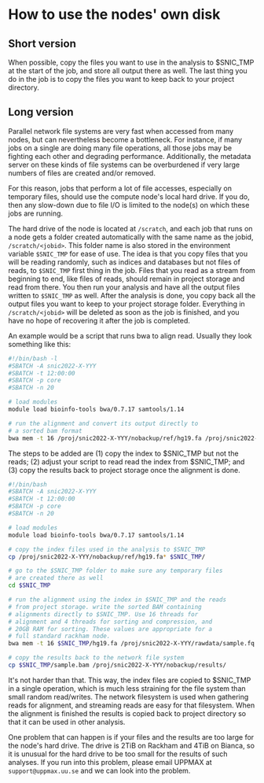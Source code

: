 # How to use the nodes' own disk

## Short version

When possible, copy the files you want to use in the analysis to $SNIC_TMP at the start of the job, and store all output there as well. The last thing you do in the job is to copy the files you want to keep back to your project directory.

## Long version

Parallel network file systems are very fast when accessed from many nodes, but can nevertheless become a bottleneck. For instance, if many jobs on a single are doing many file operations, all those jobs may be fighting each other and degrading performance. Additionally, the metadata server on these kinds of file systems can be overburdened if very large numbers of files are created and/or removed.

For this reason, jobs that perform a lot of file accesses, especially on temporary files, should use the compute node's local hard drive. If you do, then any slow-down due to file I/O is limited to the node(s) on which these jobs are running.

The hard drive of the node is located at `/scratch`,
and each job that runs on a node gets a folder created automatically
with the same name as the jobid, `/scratch/<jobid>`.
This folder name is also stored in the environment variable `$SNIC_TMP`
for ease of use.
The idea is that you copy files that you will be reading randomly,
such as indices and databases but not files of reads,
to `$SNIC_TMP` first thing in the job.
Files that you read as a stream from beginning to end, like files of reads,
should remain in project storage and read from there.
You then run your analysis and
have all the output files written to `$SNIC_TMP` as well.
After the analysis is done,
you copy back all the output files you want to keep
to your project storage folder.
Everything in `/scratch/<jobid>` will be deleted
as soon as the job is finished,
and you have no hope of recovering it after the job is completed.

An example would be a script that runs bwa to align read. Usually they look something like this:

``` bash
#!/bin/bash -l
#SBATCH -A snic2022-X-YYY
#SBATCH -t 12:00:00
#SBATCH -p core
#SBATCH -n 20

# load modules
module load bioinfo-tools bwa/0.7.17 samtools/1.14

# run the alignment and convert its output directly to
# a sorted bam format
bwa mem -t 16 /proj/snic2022-X-YYY/nobackup/ref/hg19.fa /proj/snic2022-X-YYY/rawdata/sample.fq.gz | samtools sort -@ 4 -M 10G -O bam - > /proj/snic2022-X-YYY/nobackup/results/sample.bam
```

The steps to be added are (1) copy the index to $SNIC_TMP but not the reads; (2) adjust your script to read read the index from $SNIC_TMP; and (3) copy the results back to project storage once the alignment is done.

```bash
#!/bin/bash
#SBATCH -A snic2022-X-YYY
#SBATCH -t 12:00:00
#SBATCH -p core
#SBATCH -n 20

# load modules
module load bioinfo-tools bwa/0.7.17 samtools/1.14

# copy the index files used in the analysis to $SNIC_TMP
cp /proj/snic2022-X-YYY/nobackup/ref/hg19.fa* $SNIC_TMP/

# go to the $SNIC_TMP folder to make sure any temporary files
# are created there as well
cd $SNIC_TMP

# run the alignment using the index in $SNIC_TMP and the reads
# from project storage. write the sorted BAM containing
# alignments directly to $SNIC_TMP. Use 16 threads for
# alignment and 4 threads for sorting and compression, and
# 20GB RAM for sorting. These values are appropriate for a
# full standard rackham node.
bwa mem -t 16 $SNIC_TMP/hg19.fa /proj/snic2022-X-YYY/rawdata/sample.fq.gz | samtools sort -@ 4 -m 20G -O bam - > $SNIC_TMP/sample.bam

# copy the results back to the network file system
cp $SNIC_TMP/sample.bam /proj/snic2022-X-YYY/nobackup/results/
```

It's not harder than that. This way, the index files are copied to $SNIC_TMP in a single operation, which is much less straining for the file system than small random read/writes. The network filesystem is used when gathering reads for alignment, and streaming reads are easy for that filesystem. When the alignment is finished the results is copied back to project directory so that it can be used in other analysis.

One problem that can happen is if your files and the results are too large
for the node's hard drive.
The drive is 2TiB on Rackham and 4TiB on Bianca,
so it is unusual for the hard drive to be too small
for the results of such analyses.
If you run into this problem,
please email UPPMAX at `support@uppmax.uu.se` and we can look into the problem.
